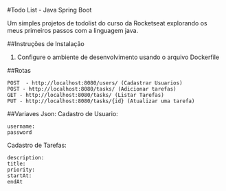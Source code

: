 #Todo List - Java Spring Boot

Um simples projetos de todolist do curso da Rocketseat explorando os meus primeiros passos com a linguagem java.

##Instruções de Instalação

1. Configure o ambiente de desenvolvimento usando o arquivo Dockerfile


##Rotas
```
POST  - http://localhost:8080/users/ (Cadastrar Usuarios)
POST - http://localhost:8080/tasks/ (Adicionar tarefas)
GET - http://localhost:8080/tasks/ (Listar Tarefas)
PUT - http://localhost:8080/tasks/{id} (Atualizar uma tarefa)
```

##Variaves Json:
Cadastro de Usuario: 
```
username:
password
```

Cadastro de Tarefas:
```
description:
title:
priority:
startAt:
endAt
```





